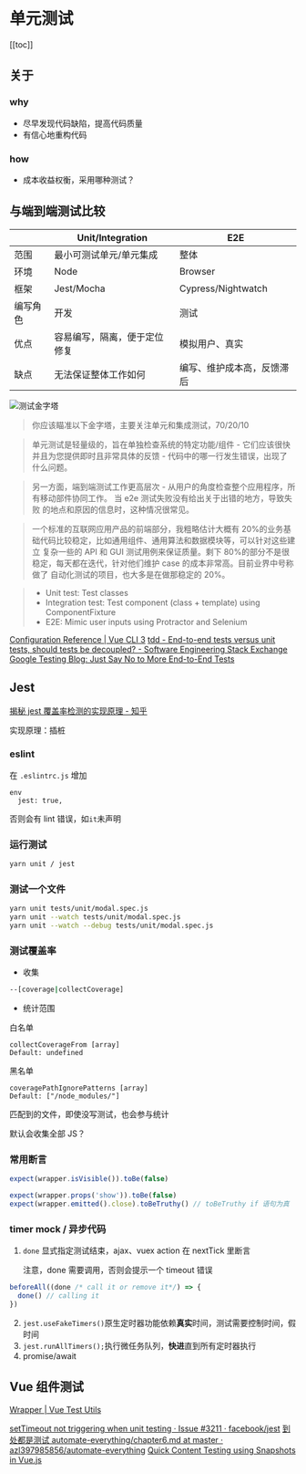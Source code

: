 # 单元测试
[[toc]]

## 关于
### why
- 尽早发现代码缺陷，提高代码质量
- 有信心地重构代码
### how
- 成本收益权衡，采用哪种测试？

## 与端到端测试比较

|      | Unit/Integration             | E2E                        |
| ---- | ---------------------------- | -------------------------- |
| 范围 | 最小可测试单元/单元集成      | 整体                       |
| 环境 | Node                         | Browser                    |
| 框架 | Jest/Mocha                   | Cypress/Nightwatch         |
| 编写角色 | 开发                   | 测试         |
| 优点 | 容易编写，隔离，便于定位修复 | 模拟用户、真实             |
| 缺点 | 无法保证整体工作如何         | 编写、维护成本高，反馈滞后 |

![测试金字塔](https://2.bp.blogspot.com/-YTzv_O4TnkA/VTgexlumP1I/AAAAAAAAAJ8/57-rnwyvP6g/s1600/image02.png)

> 你应该瞄准以下金字塔，主要关注单元和集成测试，70/20/10

> 单元测试是轻量级的，旨在单独检查系统的特定功能/组件 - 它们应该很快并且为您提供即时且非常具体的反馈 - 代码中的哪一行发生错误，出现了
> 什么问题。

> 另一方面，端到端测试工作更高层次 - 从用户的角度检查整个应用程序，所有移动部件协同工作。 当 e2e 测试失败没有给出关于出错的地方，导致失败
> 的地点和原因的信息时，这种情况很常见。

> 一个标准的互联网应用产品的前端部分，我粗略估计大概有 20%的业务基础代码比较稳定，比如通用组件、通用算法和数据模块等，可以针对这些建立
> 复杂一些的 API 和 GUI 测试用例来保证质量。剩下 80%的部分不是很稳定，每天都在迭代，针对他们维护 case 的成本非常高。目前业界中号称做了
> 自动化测试的项目，也大多是在做那稳定的 20%。

> - Unit test: Test classes
> - Integration test: Test component (class + template) using ComponentFixture
> - E2E: Mimic user inputs using Protractor and Selenium

[Configuration Reference | Vue CLI 3](https://cli.vuejs.org/config/#unit-testing)
[tdd - End-to-end tests versus unit tests, should tests be decoupled? - Software Engineering Stack Exchange](https://softwareengineering.stackexchange.com/questions/198918/end-to-end-tests-versus-unit-tests-should-tests-be-decoupled)
[Google Testing Blog: Just Say No to More End-to-End Tests](https://testing.googleblog.com/2015/04/just-say-no-to-more-end-to-end-tests.html)

## Jest

[揭秘 jest 覆盖率检测的实现原理 - 知乎](https://www.zhihu.com/zvideo/1507719804290600960)

实现原理：插桩

### eslint
在 `.eslintrc.js` 增加
```
env
  jest: true,
```
否则会有 lint 错误，如`it`未声明

### 运行测试

```sh
yarn unit / jest
```

### 测试一个文件

```sh
yarn unit tests/unit/modal.spec.js
yarn unit --watch tests/unit/modal.spec.js
yarn unit --watch --debug tests/unit/modal.spec.js
```

### 测试覆盖率

- 收集

```sh
--[coverage|collectCoverage]
```

- 统计范围

白名单
```
collectCoverageFrom [array]
Default: undefined
```

黑名单
```
coveragePathIgnorePatterns [array]
Default: ["/node_modules/"]
```

匹配到的文件，即使没写测试，也会参与统计

默认会收集全部 JS？

### 常用断言

```js
expect(wrapper.isVisible()).toBe(false)

expect(wrapper.props('show')).toBe(false)
expect(wrapper.emitted().close).toBeTruthy() // toBeTruthy if 语句为真
```

### timer mock / 异步代码

1.  `done` 显式指定测试结束，ajax、vuex action 在 nextTick 里断言

    注意，done 需要调用，否则会提示一个 timeout 错误


```js
beforeAll((done /* call it or remove it*/) => {
  done() // calling it
})
```

2.  `jest.useFakeTimers()`原生定时器功能依赖**真实**时间，测试需要控制时间，假时间
3.  `jest.runAllTimers();`执行微任务队列，**快进**直到所有定时器执行
4.  promise/await

## Vue 组件测试

[Wrapper | Vue Test Utils](https://vue-test-utils.vuejs.org/zh/api/wrapper/#%25E5%25B1%259E%25E6%2580%25A7)

[setTimeout not triggering when unit testing · Issue #3211 · facebook/jest](https://github.com/facebook/jest/issues/3211#issuecomment-289276061)
[到处都是测试 automate-everything/chapter6.md at master · azl397985856/automate-everything](https://github.com/azl397985856/automate-everything/blob/master/docs/chapter6.md)
[Quick Content Testing using Snapshots in Vue.js](https://vuedose.tips/tips/quick-content-testing-using-snapshots-in-vue-js/)

